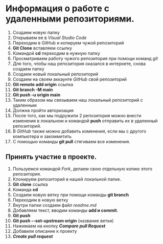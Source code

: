 # Информация о работе с удаленными репозиториями. 

1. Создаем новую папку
2. Открываем ее в *Visual Studio Code*
3. Переходим в GitHub и копируем чужой репозиторий
4. **Git Clone** вставляем ссылку
5. Командой **сd** переходим в нужную папку
6. Просматриваем работу чужого репозитория при помощи команд *git*
7. Для того, чтобы наш репозитория оказался в интернете, снова создаем папку
8. Создаем новый локальный репозиторий
9. Создаем на своем аккаунте *GitHub* cвой репозиторий 
10. **Git remote add origin** ссылка
11. **Git branch -M main**
12. **Git push -u origin main**
13. Таким образом мы связываем наш локальный репозиторий с удаленным
14. Должна пройти авторизация
15. После того, как мы подружили 2 репозитория можно внести изменения в локальном и командой **push** отправить их в удаленный репозиторий.
16. В *GitHub* также можно добавить изменения, если мы с другого компьютера и закоммитить
17. С помощью команды **git pull** стягиваем все изменения. 
 
## Принять участие в проекте. 
1. Пользуемся командой *Fork*, делаем свою отдельную копию этого репозитория.
2. Клонируем репозиторий в нашей локальной папке.
3. **Git clone** ссылка
4. Команда **cd**
5. Создаем новую ветку при помощи команды **git branch** 
6. Переходим в новую ветку
7. Внутри папки создаем файл *readme.md*
8. Добавляем текст, вводим команды **add и commit**.
9. **Git push**
10. **Git push --set-upstream origin** (название ветки)
11. Нажимаем на кнопку **_Compare pull Request_**
12. Добавили описание к проекту 
13. **_Create pull request_**

